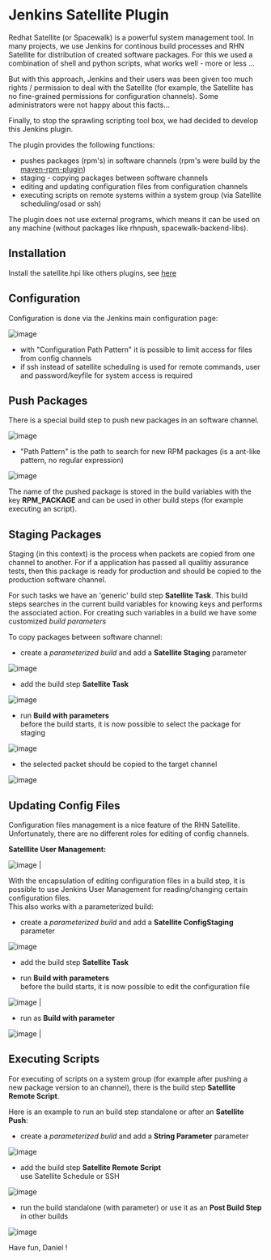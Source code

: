 Jenkins Satellite Plugin
========================


Redhat Satellite (or Spacewalk) is a powerful system management tool. In many projects, we use Jenkins for continous build processes and RHN Satellite for distribution of created software packages. For this we used a combination of shell and python scripts, what works well - more or less ...  

But with this approach, Jenkins and their users was been given too much rights / permission to deal with the Satellite (for example, the Satellite has no fine-grained permissions for configuration channels). Some administrators were not happy about this facts...

Finally, to stop the sprawling scripting tool box, we had decided to develop this Jenkins plugin.

The plugin provides the following functions:

-  pushes packages (rpm's) in software channels (rpm's were build by the [maven-rpm-plugin](http://mojo.codehaus.org/rpm-maven-plugin/))
-  staging - copying packages between software channels
-  editing and updating configuration files from configuration channels
-  executing scripts on remote systems within a system group (via Satellite scheduling/osad or ssh)

The plugin does not use external programs, which means it can be used on any machine (without packages like rhnpush, spacewalk-backend-libs).

Installation
------------
Install the satellite.hpi like others plugins, see [here](https://wiki.jenkins-ci.org/display/JENKINS/Plugins#Plugins-Byhand)
  
Configuration
-------------
Configuration is done via the Jenkins main configuration page:


![image](img/satellite-config.jpg)

- with "Configuration Path Pattern" it is possible to limit access for files from config channels
- if ssh instead of satellite scheduling is used for remote commands, user and password/keyfile  for system access is required

Push Packages
-------------
There is a special build step to push new packages in an software channel.

![image](img/push-build.jpg)

- "Path Pattern" is the path to search for new RPM packages (is a ant-like pattern, no regular expression)

![image](img/push-success.jpg)

The name of the pushed package is stored in the build variables with the key **RPM_PACKAGE** and can be used in other build steps (for example executing an script).

Staging Packages
-------------
Staging (in this context) is the process when packets are copied from one channel to another. For if a application has passed all qualitiy assurance tests, then this package is ready for production and should be copied to the production software channel.

For such tasks we have an 'generic' build step **Satellite Task**. This build steps searches in the current build variables for knowing keys and performs the associated action. For creating such variables in a build we have some customized *build parameters*

To copy packages between software channel:  

- create a *parameterized build* and add a **Satellite Staging** parameter

![image](img/staging-parameter.jpg)

- add the build step **Satellite Task**

![image](img/satellite-task.jpg)

- run **Build with parameters**  
before the build starts, it is now possible to select the package for staging

![image](img/staging-build.jpg) 

- the selected packet should be copied to the target channel

![image](img/staging-success.jpg) 
  
 

Updating Config Files
---------------------
Configuration files management is a nice feature of the RHN Satellite. Unfortunately, there are no different roles for editing of config channels.

**Satelllite User Management:**

![image](img/sat-user-permissions.jpg) |

With the encapsulation of editing configuration files in a build step, it is possible to use Jenkins User Management for reading/changing certain configuration files.  
This also works with a parameterized build:

- create a *parameterized build* and add a **Satellite ConfigStaging** parameter

![image](img/update-cfg-parameter.jpg)

- add the build step **Satellite Task**

- run **Build with parameters**  
before the build starts, it is now possible to edit the configuration file

![image](img/update-cfg-build.jpg) |

- run as **Build with parameter**

![image](img/update-cfg-success.jpg) |



Executing Scripts
-----------------
For executing of scripts on a system group (for example after pushing a new package version to an channel), there is the build step **Satellite Remote Script**.  

Here is an example to run an build step standalone or after an **Satellite Push**:

- create a *parameterized build* and add a **String Parameter** parameter

![image](img/script-parameter.jpg)

- add the build step **Satellite Remote Script**  
  use Satellite Schedule or SSH 

![image](img/script-build.jpg)

- run the build standalone (with parameter) or use it as an **Post Build Step** in other builds

![image](img/script-success.jpg)




Have fun, Daniel !



